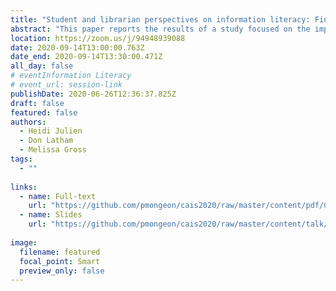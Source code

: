 ```yaml
---
title: "Student and librarian perspectives on information literacy: Finding opportunity in divergence"
abstract: "This paper reports the results of a study focused on the implementation of the ACRL Framework in community college libraries. The study explores information literacy instruction practices in this context, comparing librarians’ and students’ perspectives. Librarians with instructional responsibilities were surveyed, and students are being interviewed, to explore divergence in their perspectives, as has been reported elsewhere, and to identify opportunities to improve instructional practice."
location: https://zoom.us/j/94948939088
date: 2020-09-14T13:00:00.763Z
date_end: 2020-09-14T13:30:00.471Z
all_day: false
# eventInformation Literacy
# event_url: session-link
publishDate: 2020-06-26T12:36:37.825Z
draft: false
featured: false
authors:
  - Heidi Julien
  - Don Latham
  - Melissa Gross
tags:
  - ""
  
links:
  - name: Full-text
    url: "https://github.com/pmongeon/cais2020/raw/master/content/pdf/CAIS2020_paper1_Julien.pdf"
  - name: Slides
    url: "https://github.com/pmongeon/cais2020/raw/master/content/talk/student-and-librarian-perspectives-on-information-literacy/CAIS2020_paper1_Julien.pdf"
    
image:
  filename: featured
  focal_point: Smart
  preview_only: false
---
```

